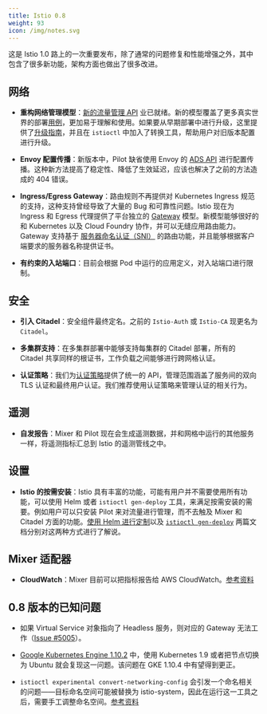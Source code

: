 ```yaml
---
title: Istio 0.8
weight: 93
icon: /img/notes.svg
---
```


这是 Istio 1.0 路上的一次重要发布，除了通常的问题修复和性能增强之外，其中包含了很多新功能，架构方面也做出了很多改进。

## 网络

- **重构网络管理模型**：[新的流量管理 API](/zh/blog/2018/v1alpha3-routing/) 业已就绪。新的模型覆盖了更多真实世界的部署[用例](/zh/docs/tasks/traffic-management/)，更加易于理解和使用。如果要从早期部署中进行升级，这里提供了[升级指南](/zh/docs/setup/kubernetes/upgrading-istio/)，并且在 `istioctl` 中加入了转换工具，帮助用户对旧版本配置进行升级。

- **Envoy 配置传播**：新版本中，Pilot 缺省使用 Envoy 的 [ADS API](https://github.com/envoyproxy/data-plane-api/blob/master/XDS_PROTOCOL.md) 进行配置传播。这种新方法提高了稳定性、降低了生效延迟，应该也解决了之前的方法造成的 404 错误。

- **Ingress/Egress Gateway**：路由规则不再提供对 Kubernetes Ingress 规范的支持，这种支持曾经导致了大量的 Bug 和可靠性问题。Istio 现在为 Ingress 和 Egress 代理提供了平台独立的 [Gateway](/zh/docs/concepts/traffic-management/#gateway) 模型。新模型能够很好的和 Kubernetes 以及 Cloud Foundry 协作，并可以无缝应用路由能力。Gateway 支持基于 [服务器命名认证（SNI）](https://en.wikipedia.org/wiki/Server_Name_Indication) 的路由功能，并且能够根据客户端要求的服务器名称提供证书。

- **有约束的入站端口**：目前会根据 Pod 中运行的应用定义，对入站端口进行限制。

## 安全

- **引入 Citadel**：安全组件最终定名。之前的 `Istio-Auth` 或 `Istio-CA` 现更名为 `Citadel`。

- **多集群支持**：在多集群部署中能够支持每集群的 Citadel 部署，所有的 Citadel 共享同样的根证书，工作负载之间能够进行跨网格认证。

- **认证策略**：我们为[认证策略](/zh/docs/tasks/security/authn-policy/)提供了统一的 API，管理范围涵盖了服务间的双向 TLS 认证和最终用户认证。我们推荐使用认证策略来管理认证的相关行为。

## 遥测

- **自发报告**：Mixer 和 Pilot 现在会生成遥测数据，并和网格中运行的其他服务一样，将遥测指标汇总到 Istio 的遥测管线之中。

## 设置

- **Istio 的按需安装**：Istio 具有丰富的功能，可能有用户并不需要使用所有功能，可以使用 Helm 或者 `istioctl gen-deploy` 工具，来满足按需安装的需要。例如用户可以只安装 Pilot 来对流量进行管理，而不去触及 Mixer 和 Citadel 方面的功能。[使用 Helm 进行定制](/docs/reference/config/installation-options/)以及 [`istioctl gen-deploy`](/docs/reference/commands/istioctl/#istioctl-gen-deploy) 两篇文档分别对这两种方式进行了解说。

## Mixer 适配器

- **CloudWatch**：Mixer 目前可以把指标报告给 AWS CloudWatch。[参考资料](/docs/reference/config/policy-and-telemetry/adapters/cloudwatch/)

## 0.8 版本的已知问题

- 如果 Virtual Service 对象指向了 Headless 服务，则对应的 Gateway 无法工作（[Issue #5005](https://github.com/istio/istio/issues/5005)）。

- [Google Kubernetes Engine 1.10.2](https://github.com/istio/istio/issues/5723) 中，使用 Kubernetes 1.9 或者把节点切换为 Ubuntu 就会复现这一问题。该问题在 GKE 1.10.4 中有望得到更正。

- `istioctl experimental convert-networking-config` 会引发一个命名相关的问题——目标命名空间可能被替换为 istio-system，因此在运行这一工具之后，需要手工调整命名空间。[参考资料](https://github.com/istio/istio/issues/5817)
